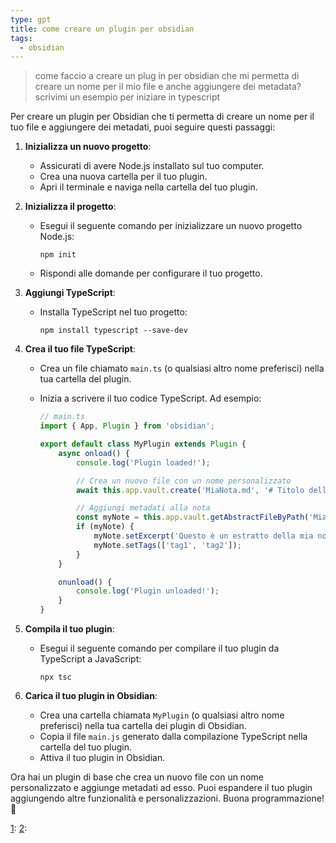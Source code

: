 ```yaml
---
type: gpt
title: come creare un plugin per obsidian
tags:
  - obsidian
---
```


> come faccio a creare un plug in per obsidian che mi permetta di creare un nome per il mio file e anche aggiungere dei metadata? scrivimi un esempio per iniziare in typescript

Per creare un plugin per Obsidian che ti permetta di creare un nome per il tuo file e aggiungere dei metadati, puoi seguire questi passaggi:

1. **Inizializza un nuovo progetto**:
    
    - Assicurati di avere Node.js installato sul tuo computer.
    - Crea una nuova cartella per il tuo plugin.
    - Apri il terminale e naviga nella cartella del tuo plugin.
2. **Inizializza il progetto**:
    
    - Esegui il seguente comando per inizializzare un nuovo progetto Node.js:
        
        ```
        npm init
        ```
        
    - Rispondi alle domande per configurare il tuo progetto.
3. **Aggiungi TypeScript**:
    
    - Installa TypeScript nel tuo progetto:
        
        ```
        npm install typescript --save-dev
        ```
        
4. **Crea il tuo file TypeScript**:
    
    - Crea un file chiamato `main.ts` (o qualsiasi altro nome preferisci) nella tua cartella del plugin.
    - Inizia a scrivere il tuo codice TypeScript. Ad esempio:
        
        ```typescript
        // main.ts
        import { App, Plugin } from 'obsidian';
        
        export default class MyPlugin extends Plugin {
            async onload() {
                console.log('Plugin loaded!');
        
                // Crea un nuovo file con un nome personalizzato
                await this.app.vault.create('MiaNota.md', '# Titolo della mia nota');
        
                // Aggiungi metadati alla nota
                const myNote = this.app.vault.getAbstractFileByPath('MiaNota.md');
                if (myNote) {
                    myNote.setExcerpt('Questo è un estratto della mia nota.');
                    myNote.setTags(['tag1', 'tag2']);
                }
            }
        
            onunload() {
                console.log('Plugin unloaded!');
            }
        }
        ```
        
5. **Compila il tuo plugin**:
    
    - Esegui il seguente comando per compilare il tuo plugin da TypeScript a JavaScript:
        
        ```
        npx tsc
        ```
        
6. **Carica il tuo plugin in Obsidian**:
    
    - Crea una cartella chiamata `MyPlugin` (o qualsiasi altro nome preferisci) nella tua cartella dei plugin di Obsidian.
    - Copia il file `main.js` generato dalla compilazione TypeScript nella cartella del tuo plugin.
    - Attiva il tuo plugin in Obsidian.

Ora hai un plugin di base che crea un nuovo file con un nome personalizzato e aggiunge metadati ad esso. Puoi espandere il tuo plugin aggiungendo altre funzionalità e personalizzazioni. Buona programmazione! 🐍

[](https://docs.obsidian.md/Plugins/Getting%20started/Build%20a%20plugin)[1](https://docs.obsidian.md/Plugins/Getting%20started/Build%20a%20plugin): [](https://docs.obsidian.md/Plugins/Getting%20started/Build%20a%20plugin)[2](https://github.com/obsidianmd/obsidian-sample-plugin):